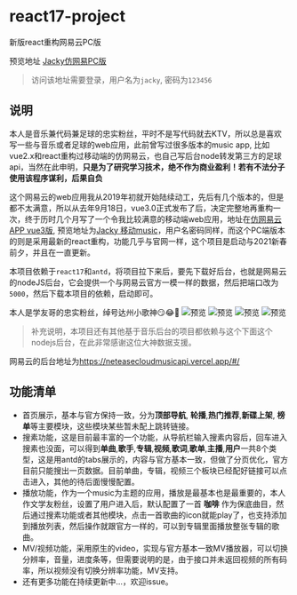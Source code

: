 # react17-project
新版react重构网易云PC版

预览地址 [Jacky仿网易PC版](http://zhoup.top:7000/)
> 访问该地址需要登录，用户名为`jacky`, 密码为`123456`

## 说明
本人是音乐兼代码兼足球的忠实粉丝，平时不是写代码就去KTV，所以总是喜欢写一些与音乐或者足球的web应用，此前曾写过很多版本的music app, 比如vue2.x和react重构过移动端的仿网易云，也自己写后台node转发第三方的足球api，当然在此申明，**只是为了研究学习技术，绝不作为商业盈利！若有不法分子使用该程序谋利，后果自负**

这个网易云的web应用我从2019年初就开始陆续动工，先后有几个版本的，但是都不太满意，所以从去年9月18日，vue3.0正式发布了后，决定完整地再重构一次，终于历时几个月写了一个令我比较满意的移动端web应用，地址在[仿网易云APP vue3版](https://github.com/chensidi/vue3-project/tree/master/vue3NeteaseCloud), 预览地址为[Jacky 移动music](http://zhoup.top:7002/)，用户名密码同样，而这个PC端版本的则是采用最新的react重构，功能几乎与官网一样，这个项目是启动与2021新春前夕，并且在一直更新。

本项目依赖于`react17`和`antd`，将项目拉下来后，要先下载好后台，也就是网易云的nodeJS后台，它会提供一个与网易云官方一模一样的数据，然后把端口改为`5000`，然后下载本项目的依赖，启动即可。

本人是学友哥的忠实粉丝，绰号达州小歌神😏😂🤣
![预览](http://zhoup.top:7001/img/1618496452.png '预览')
![预览](http://zhoup.top:7001/img/1618496452(1).png '预览')
![预览](http://zhoup.top:7001/img/1618496452(2).png '预览')
![预览](http://zhoup.top:7001/img/1618496452(3).png '预览')

> 补充说明，本项目还有其他基于音乐后台的项目都依赖与这个下面这个nodejs后台，在此非常感谢这位大神数据支援。

网易云的后台地址为<https://neteasecloudmusicapi.vercel.app/#/>

## 功能清单

+ 首页展示，基本与官方保持一致，分为**顶部导航**, **轮播**,**热门推荐**,**新碟上架**, **榜单**等主要模块，这些模块某些暂未配上跳转链接。
+ 搜素功能，这是目前最丰富的一个功能，从导航栏输入搜素内容后，回车进入搜素也没面，可以得到**单曲**,**歌手**,**专辑**,**视频**,**歌词**,**歌单**,**主播**,**用户**一共8个类型，这是用antd的tabs展示的，内容与官方基本一致，但做了分页优化，官方目前只能搜出一页数据。目前单曲，专辑，视频三个板块已经配好链接可以点击进入，其他的待后面慢慢配置。
+ 播放功能，作为一个music为主题的应用，播放是最基本也是最重要的，本人作文学友粉丝，设置了用户进入后，默认配置了一首 **咖啡** 作为保底曲目，然后通过搜素功能或者其他模块，点击一首歌曲的icon就能play了，也支持添加到播放列表，然后操作就跟官方一样的，可以到专辑里面播放整张专辑的歌曲。
+ MV/视频功能，采用原生的video，实现与官方基本一致MV播放器，可以切换分辨率，音量，进度条等，但需要说明的是，由于接口并未返回视频的所有码率，所以视频没有切换分辨率功能，MV支持。
+ 还有更多功能在持续更新中...，欢迎issue。